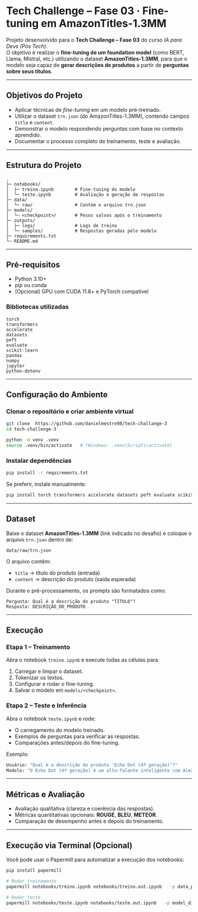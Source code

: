 # Tech Challenge – Fase 03 · Fine-tuning em AmazonTitles-1.3MM

Projeto desenvolvido para o **Tech Challenge – Fase 03** do curso *IA para Devs (Pós Tech)*.  
O objetivo é realizar o **fine-tuning de um foundation model** (como BERT, Llama, Mistral, etc.) utilizando o dataset **AmazonTitles-1.3MM**, para que o modelo seja capaz de **gerar descrições de produtos** a partir de **perguntas sobre seus títulos**.

---

##  Objetivos do Projeto

- Aplicar técnicas de *fine-tuning* em um modelo pré-treinado.
- Utilizar o dataset `trn.json` (do AmazonTitles-1.3MM), contendo campos `title` e `content`.
- Demonstrar o modelo respondendo perguntas com base no contexto aprendido.
- Documentar o processo completo de treinamento, teste e avaliação.

---

##  Estrutura do Projeto

```
.
├─ notebooks/
│  ├─ treino.ipynb        # Fine-tuning do modelo
│  └─ teste.ipynb         # Avaliação e geração de respostas
├─ data/
│  └─ raw/                # Contém o arquivo trn.json
├─ models/
│  └─ <checkpoint>/       # Pesos salvos após o treinamento
├─ outputs/
│  ├─ logs/               # Logs de treino
│  └─ samples/            # Respostas geradas pelo modelo
├─ requirements.txt
└─ README.md
```

---

##  Pré-requisitos

- Python 3.10+
- pip ou conda
- (Opcional) GPU com CUDA 11.8+ e PyTorch compatível

### Bibliotecas utilizadas
```
torch
transformers
accelerate
datasets
peft
evaluate
scikit-learn
pandas
numpy
jupyter
python-dotenv
```

---

##  Configuração do Ambiente

### Clonar o repositório e criar ambiente virtual
```bash
git clone  https://github.com/danielmestre98/tech-challange-3
cd tech-challenge-3

python -m venv .venv
source .venv/bin/activate   # (Windows: .venv\Scripts\activate)
```

### Instalar dependências
```bash
pip install -r requirements.txt
```

Se preferir, instale manualmente:
```bash
pip install torch transformers accelerate datasets peft evaluate scikit-learn pandas numpy jupyter
```

---

## Dataset

Baixe o dataset **AmazonTitles-1.3MM** (link indicado no desafio) e coloque o arquivo `trn.json` dentro de:

```
data/raw/trn.json
```

O arquivo contém:
- `title` → título do produto (entrada)
- `content` → descrição do produto (saída esperada)

Durante o pré-processamento, os prompts são formatados como:

```
Pergunta: Qual é a descrição do produto "TÍTULO"?
Resposta: DESCRIÇÃO_DO_PRODUTO
```

---

## Execução

### Etapa 1 – Treinamento
Abra o notebook `treino.ipynb` e execute todas as células para:

1. Carregar e limpar o dataset.
2. Tokenizar os textos.
3. Configurar e rodar o fine-tuning.
4. Salvar o modelo em `models/<checkpoint>`.

### Etapa 2 – Teste e Inferência
Abra o notebook `teste.ipynb` e rode:

- O carregamento do modelo treinado.
- Exemplos de perguntas para verificar as respostas.
- Comparações antes/depois do fine-tuning.

Exemplo:
```python
Usuário: "Qual é a descrição do produto 'Echo Dot (4ª geração)'?"
Modelo: "O Echo Dot (4ª geração) é um alto-falante inteligente com Alexa integrado..."
```

---

## Métricas e Avaliação

- Avaliação qualitativa (clareza e coerência das respostas).
- Métricas quantitativas opcionais: **ROUGE**, **BLEU**, **METEOR**.
- Comparação de desempenho antes e depois do treinamento.

---

## Execução via Terminal (Opcional)

Você pode usar o Papermill para automatizar a execução dos notebooks:

```bash
pip install papermill

# Rodar treinamento
papermill notebooks/treino.ipynb notebooks/treino.out.ipynb   -p data_path "data/raw/trn.json" -p output_dir "models/checkpoint-01"

# Rodar teste
papermill notebooks/teste.ipynb notebooks/teste.out.ipynb   -p model_dir "models/checkpoint-01" -p samples_out "outputs/samples"
```

